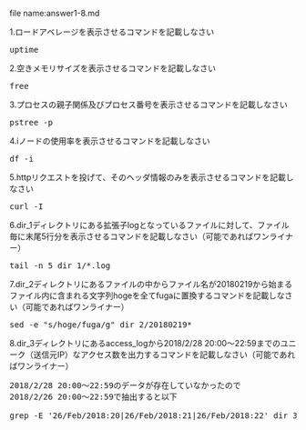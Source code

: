 file name:answer1-8.md

1.ロードアベレージを表示させるコマンドを記載しなさい  
<pre>uptime</pre>


2.空きメモリサイズを表示させるコマンドを記載しなさい  
<pre>free</pre>

3.プロセスの親子関係及びプロセス番号を表示させるコマンドを記載しなさい  
<pre>pstree -p</pre>

4.iノードの使用率を表示させるコマンドを記載しなさい  
<pre>df -i</pre>


5.httpリクエストを投げて、そのヘッダ情報のみを表示させるコマンドを記載しなさい  
<pre>curl -I</pre>


6.dir_1ディレクトリにある拡張子logとなっているファイルに対して、ファイル毎に末尾5行分を表示させるコマンドを記載しなさい（可能であればワンライナー）  
<pre>tail -n 5 dir_1/*.log</pre>


7.dir_2ディレクトリにあるファイルの中からファイル名が20180219から始まるファイル内に含まれる文字列hogeを全てfugaに置換するコマンドを記載しなさい（可能であればワンライナー）  
<pre>sed -e "s/hoge/fuga/g" dir_2/20180219*</pre>


8.dir_3ディレクトリにあるaccess_logから2018/2/28 20:00～22:59までのユニーク（送信元IP）なアクセス数を出力するコマンドを記載しなさい（可能であればワンライナー）  
<pre>
2018/2/28 20:00～22:59のデータが存在していなかったので
2018/2/26 20:00～22:59で抽出すると以下

grep -E '26/Feb/2018:20|26/Feb/2018:21|26/Feb/2018:22' dir_3/access_log | awk -F ' ' '{print $1}' | sort | uniq -c
</pre>
